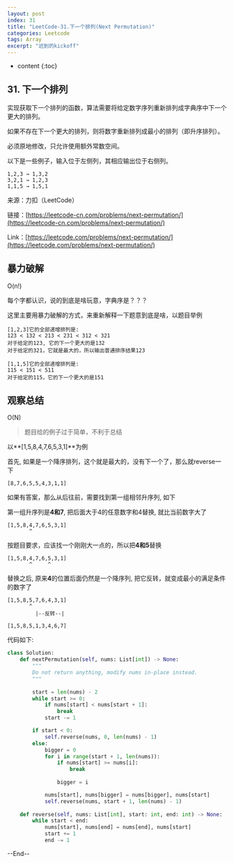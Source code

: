 ```yaml
---
layout: post
index: 31
title: "LeetCode-31.下一个排列(Next Permutation)"
categories: Leetcode
tags: Array
excerpt: "迟到的kickoff"
---
```


* content
{:toc}

## 31. 下一个排列

实现获取下一个排列的函数，算法需要将给定数字序列重新排列成字典序中下一个更大的排列。

如果不存在下一个更大的排列，则将数字重新排列成最小的排列（即升序排列）。

必须原地修改，只允许使用额外常数空间。

以下是一些例子，输入位于左侧列，其相应输出位于右侧列。

```
1,2,3 → 1,3,2
3,2,1 → 1,2,3
1,1,5 → 1,5,1
```

来源：力扣（LeetCode）

链接：[https://leetcode-cn.com/problems/next-permutation/](https://leetcode-cn.com/problems/next-permutation/)

Link：[https://leetcode.com/problems/next-permutation/](https://leetcode.com/problems/next-permutation/)

## 暴力破解

O(n!)

每个字都认识，说的到底是啥玩意，字典序是？？？

这里主要用暴力破解的方式，来重新解释一下题意到底是啥，以题目举例

```
[1,2,3]它的全部递增排列是:
123 < 132 < 213 < 231 < 312 < 321
对于给定的123, 它的下一个更大的是132
对于给定的321，它就是最大的，所以输出普通排序结果123

[1,1,5]它的全部递增排列是:
115 < 151 < 511
对于给定的115，它的下一个更大的是151
```

## 观察总结

O(N)

> 题目给的例子过于简单，不利于总结

以**[1,5,8,4,7,6,5,3,1]**为例

首先, 如果是一个降序排列，这个就是最大的，没有下一个了，那么就reverse一下

```
[8,7,6,5,5,4,3,1,1]
```

如果有答案，那么从后往前，需要找到第一组相邻升序列, 如下

第一组升序列是**4和7**, 把后面大于4的任意数字和4替换, 就比当前数字大了

```
[1,5,8,4,7,6,5,3,1]
       ^   
```

按题目要求，应该找一个刚刚大一点的，所以把**4和5**替换

```
[1,5,8,4,7,6,5,3,1]
       ^     ^    
```

替换之后, 原来**4**的位置后面仍然是一个降序列, 把它反转，就变成最小的满足条件的数字了

```
[1,5,8,5,7,6,4,3,1]
       ^ 
         |--反转--| 

[1,5,8,5,1,3,4,6,7]
```

代码如下:

```python
class Solution:
    def nextPermutation(self, nums: List[int]) -> None:
        """
        Do not return anything, modify nums in-place instead.
        """
        
        start = len(nums) - 2
        while start >= 0:
            if nums[start] < nums[start + 1]:
                break
            start -= 1

        if start < 0:
            self.reverse(nums, 0, len(nums) - 1)
        else:
            bigger = 0
            for i in range(start + 1, len(nums)):
                if nums[start] >= nums[i]:
                    break
                    
                bigger = i

            nums[start], nums[bigger] = nums[bigger], nums[start]
            self.reverse(nums, start + 1, len(nums) - 1)
    
    def reverse(self, nums: List[int], start: int, end: int) -> None:
        while start < end:
            nums[start], nums[end] = nums[end], nums[start]
            start += 1
            end -= 1
```

--End--


